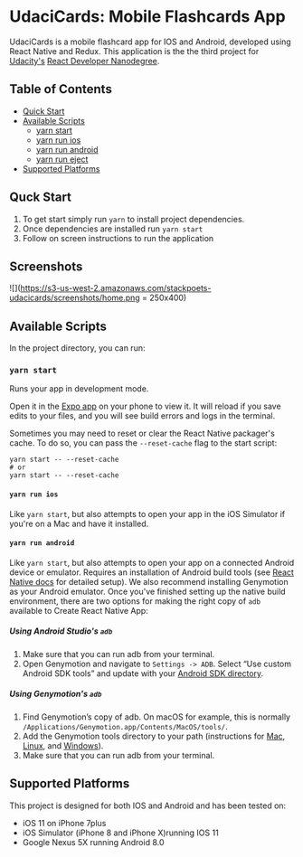 # UdaciCards: Mobile Flashcards App

UdaciCards is a mobile flashcard app for IOS and Android, developed using React
Native and Redux. This application is the the third project for
[Udacity's](httpd://www.udacity.com)
[React Developer Nanodegree](https://www.udacity.com/course/react-nanodegree--nd019).

## Table of Contents

* [Quick Start](#quick-start)
* [Available Scripts](#available-scripts)
  * [yarn start](#yarn-start)
  * [yarn run ios](#yarn-run-ios)
  * [yarn run android](#yarn-run-android)
  * [yarn run eject](#yarn-run-eject)
* [Supported Platforms](#supported-platforms)

## Quck Start

1. To get start simply run `yarn` to install project dependencies.
2. Once dependencies are installed run `yarn start`
3. Follow on screen instructions to run the application

## Screenshots

![](https://s3-us-west-2.amazonaws.com/stackpoets-udacicards/screenshots/home.png = 250x400)

## Available Scripts

In the project directory, you can run:

### `yarn start`

Runs your app in development mode.

Open it in the [Expo app](https://expo.io) on your phone to view it. It will
reload if you save edits to your files, and you will see build errors and logs
in the terminal.

Sometimes you may need to reset or clear the React Native packager's cache. To
do so, you can pass the `--reset-cache` flag to the start script:

```
yarn start -- --reset-cache
# or
yarn start -- --reset-cache
```

#### `yarn run ios`

Like `yarn start`, but also attempts to open your app in the iOS Simulator if
you're on a Mac and have it installed.

#### `yarn run android`

Like `yarn start`, but also attempts to open your app on a connected Android
device or emulator. Requires an installation of Android build tools (see
[React Native docs](https://facebook.github.io/react-native/docs/getting-started.html)
for detailed setup). We also recommend installing Genymotion as your Android
emulator. Once you've finished setting up the native build environment, there
are two options for making the right copy of `adb` available to Create React
Native App:

##### Using Android Studio's `adb`

1. Make sure that you can run adb from your terminal.
2. Open Genymotion and navigate to `Settings -> ADB`. Select “Use custom Android
   SDK tools” and update with your
   [Android SDK directory](https://stackoverflow.com/questions/25176594/android-sdk-location).

##### Using Genymotion's `adb`

1. Find Genymotion’s copy of adb. On macOS for example, this is normally
   `/Applications/Genymotion.app/Contents/MacOS/tools/`.
2. Add the Genymotion tools directory to your path (instructions for
   [Mac](http://osxdaily.com/2014/08/14/add-new-path-to-path-command-line/),
   [Linux](http://www.computerhope.com/issues/ch001647.htm), and
   [Windows](https://www.howtogeek.com/118594/how-to-edit-your-system-path-for-easy-command-line-access/)).
3. Make sure that you can run adb from your terminal.

## Supported Platforms

This project is designed for both IOS and Android and has been tested on:

* iOS 11 on iPhone 7plus
* iOS Simulator (iPhone 8 and iPhone X)running IOS 11
* Google Nexus 5X running Android 8.0
